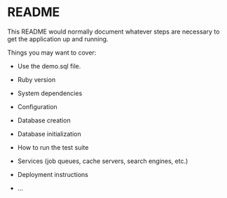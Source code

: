 # README

This README would normally document whatever steps are necessary to get the
application up and running.

Things you may want to cover:

* Use the demo.sql file.

* Ruby version

* System dependencies

* Configuration

* Database creation

* Database initialization

* How to run the test suite

* Services (job queues, cache servers, search engines, etc.)

* Deployment instructions

* ...

